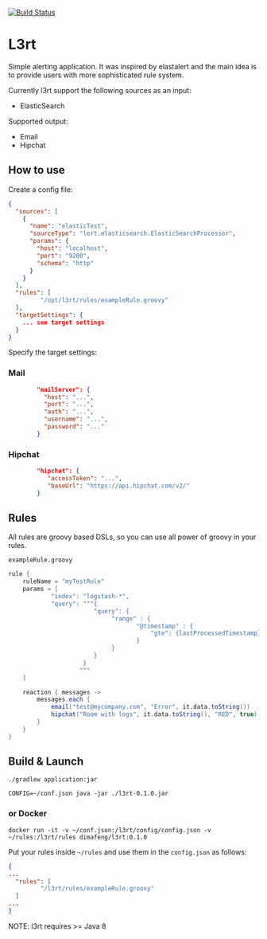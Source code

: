 [![Build Status](https://travis-ci.org/l3rt/l3rt.svg?branch=master)](https://travis-ci.org/l3rt/l3rt)

# L3rt

Simple alerting application. It was inspired by elastalert and the main idea is to provide users with more sophisticated rule system.

Currently l3rt support the following sources as an input:

* ElasticSearch

Supported output:

* Email
* Hipchat

## How to use

Create a config file:

```json
{
  "sources": [
    {
      "name": "elasticTest",
      "sourceType": "lert.elasticsearch.ElasticSearchProcessor",
      "params": {
        "host": "localhost",
        "port": "9200",
        "schema": "http"
      }
    }
  ],
  "rules": [
         "/opt/l3rt/rules/exampleRule.groovy"
  ],
  "targetSettings": {
    ... see target settings
  }
}
```

Specify the target settings:

### Mail

```json
        "mailServer": {
          "host": "...",
          "port": "...",
          "auth": "...",
          "username": "...",
          "password": "..."
        }
```

### Hipchat

```json
        "hipchat": {
           "accessToken": "...",
           "baseUrl": "https://api.hipchat.com/v2/"
        }
```

## Rules

All rules are groovy based DSLs, so you can use all power of groovy in your rules.

`exampleRule.groovy`

```groovy
rule {
    ruleName = "myTestRule"
    params = [
            "index": "logstash-*",
            "query": """{
                        "query": {
                             "range" : {
                                    "@timestamp" : {
                                        "gte": {lastProcessedTimestamp}
                                    }
                             }
                        }
                     }
                    """
    ]

    reaction { messages ->
        messages.each {
            email("test@mycompany.com", "Error", it.data.toString())
            hipchat("Room with logs", it.data.toString(), "RED", true)
        }
    }
}
```

## Build & Launch 

`./gradlew application:jar `

`CONFIG=~/conf.json java -jar ./l3rt-0.1.0.jar`

### or Docker

`docker run -it -v ~/conf.json:/l3rt/config/config.json -v ~/rules:/l3rt/rules dimafeng/l3rt:0.1.0`

Put your rules inside `~/rules` and use them in the `config.json` as follows:

```json
{
...
  "rules": [
         "/l3rt/rules/exampleRule.groovy"
  ]
...
}
```

NOTE: l3rt requires >= Java 8